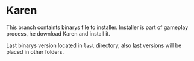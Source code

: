 # Karen

This branch containts binarys file to installer. Installer is part of gameplay process, he download Karen and install it.

Last binarys version located in `last` directory, also last versions will be placed in other folders.
